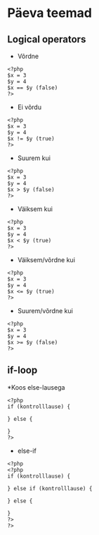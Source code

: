 # Päeva teemad

## Logical operators

* Võrdne
```
<?php
$x = 3
$y = 4
$x == $y (false)
?>
```
* Ei võrdu
```
<?php
$x = 3
$y = 4
$x != $y (true)
?>
```
* Suurem kui
```
<?php
$x = 3
$y = 4
$x > $y (false)
?>
```
* Väiksem kui
```
<?php
$x = 3
$y = 4
$x < $y (true)
?>
```
* Väiksem/võrdne kui
```
<?php
$x = 3
$y = 4
$x <= $y (true)
?>
```
* Suurem/võrdne kui
```
<?php
$x = 3
$y = 4
$x >= $y (false)
?>
```

## if-loop

*Koos else-lausega
```
<?php
if (kontrolllause) {

} else {

}
?>
```

* else-if
```
<?php
<?php
if (kontrolllause) {

} else if (kontrolllause) {

} else {

}
?>
?>
```
